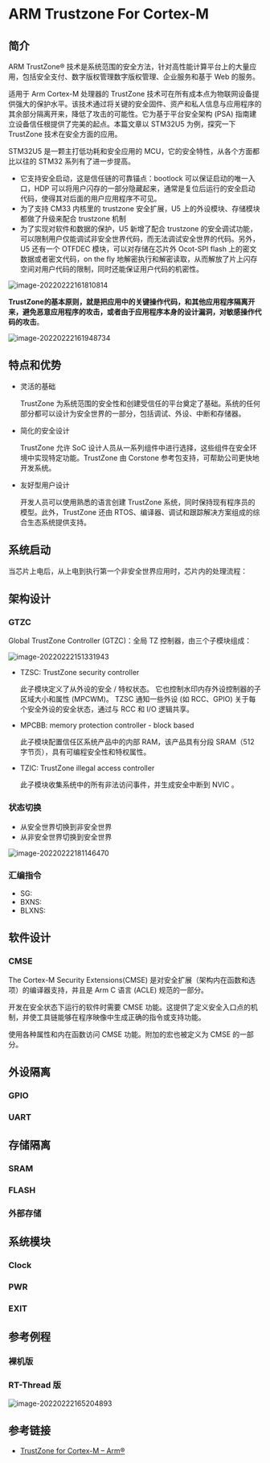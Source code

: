 # ARM Trustzone For Cortex-M

## 简介

ARM TrustZone® 技术是系统范围的安全方法，针对高性能计算平台上的大量应用，包括安全支付、数字版权管理数字版权管理、企业服务和基于 Web 的服务。

适用于 Arm Cortex-M 处理器的 TrustZone 技术可在所有成本点为物联网设备提供强大的保护水平。该技术通过将关键的安全固件、资产和私人信息与应用程序的其余部分隔离开来，降低了攻击的可能性。它为基于平台安全架构 (PSA) 指南建立设备信任根提供了完美的起点。本篇文章以 STM32U5 为例，探究一下 TrustZone 技术在安全方面的应用。

STM32U5 是一颗主打低功耗和安全应用的 MCU，它的安全特性，从各个方面都比以往的 STM32 系列有了进一步提高。

- 它支持安全启动，这是信任链的可靠锚点：bootlock 可以保证启动的唯一入口，HDP 可以将用户闪存的一部分隐藏起来，通常是复位后运行的安全启动代码，使得其对后面的用户应用程序不可见。
- 为了支持 CM33 内核里的 trustzone 安全扩展，U5 上的外设模块、存储模块都做了升级来配合 trustzone 机制
- 为了实现对软件和数据的保护，U5 新增了配合 trustzone 的安全调试功能，可以限制用户仅能调试非安全世界代码，而无法调试安全世界的代码。另外，U5 还有一个 OTFDEC 模块，可以对存储在芯片外 Ocot-SPI flash 上的密文数据或者密文代码，on the fly 地解密执行和解密读取，从而解放了片上闪存空间对用户代码的限制，同时还能保证用户代码的机密性。

![image-20220222161810814](figures/image-20220222161810814.png)

**TrustZone的基本原则，就是把应用中的关键操作代码，和其他应用程序隔离开来，避免恶意应用程序的攻击，或者由于应用程序本身的设计漏洞，对敏感操作代码的攻击**。

![image-20220222161948734](figures/image-20220222161948734.png)

## 特点和优势

- 灵活的基础

  TrustZone 为系统范围的安全性和创建受信任的平台奠定了基础。系统的任何部分都可以设计为安全世界的一部分，包括调试、外设、中断和存储器。

- 简化的安全设计

  TrustZone 允许 SoC 设计人员从一系列组件中进行选择，这些组件在安全环境中实现特定功能。TrustZone 由 Corstone 参考包支持，可帮助公司更快地开发系统。

- 友好型用户设计

  开发人员可以使用熟悉的语言创建 TrustZone 系统，同时保持现有程序员的模型。此外，TrustZone 还由 RTOS、编译器、调试和跟踪解决方案组成的综合生态系统提供支持。

## 系统启动

当芯片上电后，从上电到执行第一个非安全世界应用时，芯片内的处理流程：



## 架构设计

### GTZC

Global TrustZone Controller (GTZC)：全局 TZ 控制器，由三个子模块组成：

![image-20220222151331943](figures/image-20220222151331943.png)

- TZSC: TrustZone security controller

  此子模块定义了从外设的安全 / 特权状态。 它也控制水印内存外设控制器的子区域大小和属性  (MPCWM)。 TZSC 通知一些外设 (如 RCC、GPIO) 关于每个安全外设的安全状态，通过与 RCC 和 I/O 逻辑共享。

- MPCBB: memory protection controller - block based

  此子模块配置信任区系统产品中的内部 RAM，该产品具有分段 SRAM（512 字节页），具有可编程安全性和特权属性。

- TZIC: TrustZone illegal access controller

  此子模块收集系统中的所有非法访问事件，并生成安全中断到 NVIC 。

### 状态切换

- 从安全世界切换到非安全世界
- 从非安全世界切换到安全世界

![image-20220222181146470](figures/image-20220222181146470.png)

### 汇编指令

- SG:
- BXNS:
- BLXNS:

## 软件设计

### CMSE

The Cortex-M Security Extensions(CMSE) 是对安全扩展（架构内在函数和选项）的编译器支持，并且是 Arm C 语言 (ACLE) 规范的一部分。

开发在安全状态下运行的软件时需要 CMSE 功能。这提供了定义安全入口点的机制，并使工具链能够在程序映像中生成正确的指令或支持功能。

使用各种属性和内在函数访问 CMSE 功能。附加的宏也被定义为 CMSE 的一部分。

## 外设隔离

### GPIO 

### UART

## 存储隔离

### SRAM

### FLASH

### 外部存储

## 系统模块

### Clock

### PWR

### EXIT

## 参考例程

### 裸机版

### RT-Thread 版

![image-20220222165204893](figures/image-20220222165204893.png)

## 参考链接

- [TrustZone for Cortex-M – Arm®](https://www.arm.com/technologies/trustzone-for-cortex-m)
